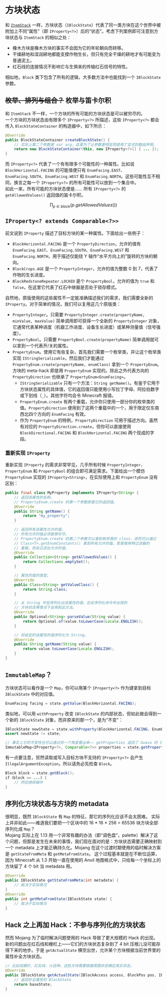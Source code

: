 # 方块状态

和 [`ItemStack`][ref-item-stack] 一样，方块状态（`IBlockState`）代表了同一类方块在这个世界中被附加上不同“属性”（即 `IProperty<?>`）后的“状态”。考虑下列案例即可注意到方块状态与 `ItemStack` 的相似之处：

  * 橡木方块是橡木方块的事实不会因为它的年轮朝向而转移。
  * 干燥耕地和湿润耕地都能支撑作物生长，但只有完全干燥的耕地才有可能变为普通泥土。
  * 红石线的连接情况不影响它与生俱来的传输红石信号的特性。

相似地，`Block` 类下包含了所有的逻辑，大多数方法中也能找到一个 `IBlockState` 参数。

[ref-item-stack]: ../chapter-04/item-stack.md

## ~~枚举、排列与组合？~~ 枚举与笛卡尔积

和 `ItemStack` 不一样，一个方块的所有可能的方块状态是可以被穷尽的。  
一个方块的方块状态由有限多个 `IProperty<?>` 所描述，这些 `IProperty<?>` 都会传入 `BlockStateContainer` 的构造器中，如下所示：

```java
@Override
public BlockStateContainer createBlockState() {
    // 实际上第二个参数是 var arg，这里为了让参数更明显而使用了显式的数组声明。
    return new BlockStateContainer(this, new IProperty<?>[] { ... });
}
```

而 `IProperty<?>` 代表了一个有有限多个可能性的一种属性。比如说 `BlockHorizontal.FACING` 的可能值便只有 `EnumFacing.EAST`、`EnumFacing.SOUTH`、`EnumFacing.WEST` 和 `EnumFacing.NORTH`。这些可能性互不相同，换言之每一个 `IProperty<?>` 的所有可能性可以放到一个集合中。  
如此一来，所有可能的方块状态便是…… 所有 `IProperty<?>` 的 `getAllowedValues()` 返回值的笛卡尔积。

$$
\prod_{p \in block}(p.getAllowedValues())
$$

## `IProperty<? extends Comparable<?>>`

前文说到 `IProperty` 描述了目标方块的某一种属性。下面给出一些例子：

  - `BlockHorizontal.FACING` 是一个 `PropertyDirection`，允许的值有 `EnumFacing.EAST`、`EnumFacing.SOUTH`、`EnumFacing.WEST` 和 `EnumFacing.NORTH`，用于描述仅能绕 Y 轴作“水平方向上的”旋转的方块的朝向。
  - `BlockCrops.AGE` 是一个 `PropertyInteger`，允许的值为整数 0 到 7，代表了作物的生长进度。
  - `BlockRedstoneRepeater.LOCKED` 是个 `PropertyBool`，允许的值为 `true` 和 `false`，在这里它代表了红石中继器是否处于锁存模式。

自然地，原版使用的这些属性不一定能准确描述我们的需求，我们需要全新的 `IProperty`。对于简单的情况，我们可以复用这几个原版类：

  - `PropertyInteger`。只需要 `PropertyInteger.create(propertyName, minValue, maxValue)` 简单调用即可获得一个全新的 `PropertyInteger` 对象，它通常代表某种进度（机器工作进度、设备生长进度）或某种测量值（信号强度）。
  - `PropertyBool`。只需要 `PropertyBool.create(propertyName)` 简单调用就可以拿到一个代表开/关的属性。
  - `PropertyEnum`。使用它有些复杂，首先我们需要一个枚举类，并让这个枚举类实现 `IStringSerializable`，然后我们才能通过 `PropertyEnum.create(propertyName, enumClass)` 拿到一个 `PropertyEnum`。方块的 meta-hack 即是用 `PropertyEnum` 实现的。除此之外代表方向的 `PropertyDirection` 也继承了 `PropertyEnum<EnumFacing>`。
    - `IStringSerializable` 只有一个方法：`String getName()`。有鉴于它用于方块状态属性的具体值，它的返回值只能使用小写拉丁字母、阿拉伯数字或下划线（`_`）。其他字符均会令 Minecraft 报错。
    - `PropertyEnum.create` 有两个重载，允许你只使用一部分你的枚举类的值。`PropertyDirection` 便用到了这两个重载中的一个，用于限定仅东南西北四个方向的 `EnumFacing` 有效。
    - 作为 `PropertyEnum` 的特例，`PropertyDirection` 可用于描述方向。虽然有对应的 `PropertyDirection.create`，但你可以直接使用 `BlockDirectional.FACING` 和 `BlockHorizontal.FACING` 两个现成的字段。

### 重新实现 `IProperty`

重新实现 `IProperty` 的需求非常罕见，几乎所有时候 `PropertyInteger`、`PropertyEnum` 和 `PropertyBool` 的组合即可满足需求。下面给出一个模仿 `PropertyEnum` 实现的 `IProperty<String>`，在实际使用上和 `PropertyEnum` 没有区别：

```java
public final class MyProperty implements IProperty<String> {
    // 返回该属性的名称。
    // PropertyEnum.create 的第一个参数即是它的返回值。
    @Override
    public String getName() {
        return "my_property";
    }

    // 返回所有该属性允许的值。
    // 所有允许的值必须能够穷尽。
    // PropertyEnum.create 的第二个参数可以拿到枚举类的 class，进而可以通过
    // Class<T>.getEnumConstants() 拿到所有允许的值。若是使用带过滤器的
    // 重载，则会过滤出允许的值。
    @Override
    public Collection<String> getAllowedValues() {
        return Collections.emptySet();
    }

    // 属性的值的类型。
    @Override
    public Class<String> getValueClass() {
        return String.class;
    }

    // 从 String 中反序列化出该属性的值，在反序列化命令中出现的
    // 方块状态等情况下会用到此方法。
    @Override
    public Optional<String> parseValue(String value) {
        return Optional.of(value.toLowerCase(Locale.ENGLISH));
    }

    // 将给定的该属性的值序列化为 String。
    @Override
    public String getName(String value) {
        return value.toLowerCase(Locale.ENGLISH);
    }
}
```

## `ImmutableMap`？

方块状态可以看作是一个 `Map`，你可以用某个 `IProperty<?>` 作为键拿到目标 `IBlockState` 中的对应值。

```java
EnumFacing facing = state.getValue(BlockHorizontal.FACING);
```

类似地，可以用 `withProperty` 改变 `IBlockState` 的内部状态，但如此做会得到一个新的 `IBlockState` 对象，而非原来的那一个，是为“不变”：

```java
IBlockState newState = state.withProperty(BlockHorizontal.FACING, EnumFacing.EAST);
assert newState != state;

// 事实上它的不变性也可以通过另一个角度看出来—— getProperties 返回了 Guava 的 ImmutableMap
ImmutableMap<IProperty<?>, Comparable<?>> properties = state.getProperties();
```

有一点要注意，贸然读取或写入目标方块不支持的 `IProperty<?>` 会产生 `IllegalArgumentException`，所以请务必先检查 `Block`。

```java
Block block = state.getBlock();
if（block == ...) {
    // 然后继续操作
}
```

## 序列化方块状态与方块的 metadata

很明显，既然 `IBlockState` 有 `Map` 的特征，那它的序列化应该不会太困难。
实际上并非如此——难道我们要把一个区块中的 16 \* 16 \* 256 = 65536 块方块全部序列化成 `Map`？  
Mojang 实际上在 1.13 用一个非常有趣的办法（即“调色盘”，palette）解决了这个问题，但那是发生在未来的事情，我们现在面对的是：方块状态需要正确映射到一个 metadata 上才能正确持久化。Mojang 在这个过渡时期使用的临时解决方案是 `getStateFromMeta` 和 `getMetaFromState`。
这个过程基本就是在不断位运算，因为 Minecraft 从 1.3 开始一直在使用的 Anvil 地图格式中，只给每一个坐标上的方块留了 4 个 bit 当 metadata 用。

```java
@Override
public IBlockState getStateFromMeta(int metadata) {
    // 取决于实际情况
}
@Override
public int getMetaFromState(IBlockState state) {
    // 取决于实际情况
}
```

## Hack 之上再加 Hack：不参与序列化的方块状态

然而 Mojang 为了临时解决问题使用的 Hack 导致了更大规模的 Hack 的出现。
新的问题出在红石线和栅栏上——它们的方块状态复杂到了 4 bit 压根儿没可能存得下来的地步。于是 `getActualState` 横空出世，允许某个方块根据当前世界里的属性补全方块状态。

```java
// 比如说栅栏、红石线、火这种。这些方块需要根据周围状态确定真实状态。
@Override
public IBlockState getActualState(IBlockAccess access, BlockPos pos, IBlockState baseState) {
    // 返回补全属性的 BlockState
    return baseState;
}
```

